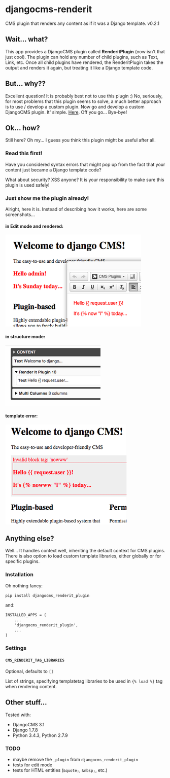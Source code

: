 # djangocms-renderit

CMS plugin that renders any content as if it was a Django template. v0.2.1

## Wait... what?

This app provides a DjangoCMS plugin called **RenderitPlugin** (now isn't that just cool). The 
plugin can hold any number of child plugins, such as Text, Link, etc. Once all child plugins have 
rendered, the RenderitPlugin takes the output and renders it again, but treating it like a Django 
template code.

## But... why??
 
Excellent question! It is probably best not to use this plugin :)  No, seriously, for most problems 
that this plugin seems to solve, a much better approach is to use / develop a custom plugin.
Now go and develop a custom DjangoCMS plugin. It' simple. 
[Here](http://django-cms.readthedocs.org/en/latest/how_to/custom_plugins.html).
Off you go... Bye-bye!

## Ok... how?

Still here? Oh my... I guess you think this plugin might be useful after all. 

### Read this first!

Have you considered syntax errors that might pop up from the fact that your content just became a 
Django template code?
 
What about security? XSS anyone? It is your responsibility to make sure this plugin is used safely!

### Just show me the plugin already!

Alright, here it is. Instead of describing how it works, here are some screenshots... 

#### in Edit mode and rendered:

![Edit and render example](readme_assets/example_edit_and_render.png)


#### in structure mode:

![Structure view example](readme_assets/example_structure.png)


#### template error:

![Syntax error example](readme_assets/example_error.png)


## Anything else?

Well... It handles context well, inheriting the default context for CMS plugins. There is also 
option to load custom template libraries, either globally or for specific plugins.


### Installation

Oh nothing fancy:

    pip install djangocms_renderit_plugin
    
and:

    INSTALLED_APPS = (
        ...
        'djangocms_renderit_plugin',
        ...
    )


### Settings

#### `CMS_RENDERIT_TAG_LIBRARIES`
    
Optional, defaults to `[]`

List of strings, specifying templatetag libraries to be used in `{% load %}` tag when rendering 
content.


## Other stuff...

Tested with:

 - DjangoCMS 3.1
 - Django 1.7.8
 - Python 3.4.3, Python 2.7.9

### TODO

 * maybe remove the `_plugin` from `djangocms_renderit_plugin`
 * tests for edit mode
 * tests for HTML entities (`&quote;`, `&nbsp;`, etc.)
 